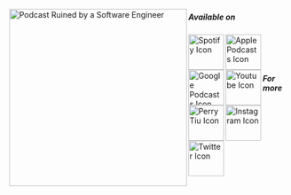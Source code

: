 <a href="https://www.perrytiu.com/podcast/"><img align="left" src="https://www.perrytiu.com/podcast/artwork.png" width="320" alt="Podcast Ruined by a Software Engineer"></a>

##### Available on

<a href="https://open.spotify.com/show/6Is85V7q2hLIBtmynIhnJr"><img align="left" src="https://www.perrytiu.com/icons/spotify.webp" width="64" alt="Spotify Icon"></a>
<a href="https://podcasts.apple.com/us/podcast/podcast-ruined-by-a-software-engineer/id1478571616"><img align="left" src="https://www.perrytiu.com/icons/apple_podcasts.webp" width="64" alt="Apple Podcasts Icon"></a>
<a href="https://podcasts.google.com/?feed=aHR0cHM6Ly9wZXJyeXRpdS5jb20vcG9kY2FzdC9yc3MueG1s&ved=0CAUQrrcFahcKEwiQ68Tfv5TqAhUAAAAAHQAAAAAQBQ"><img align="left" src="https://www.perrytiu.com/icons/google_podcasts.webp" width="64" alt="Google Podcasts Icon"></a>
<a href="https://www.youtube.com/channel/UCZJ-JiFO1Lb6mn1rF1QWmPA"><img align="left" src="https://www.perrytiu.com/icons/youtube.webp" width="64" alt="Youtube Icon"></a>

<br />
<br />
<br />

##### For more

<a href="https://www.perrytiu.com/"><img align="left" src="https://www.perrytiu.com/icons/pt.png" width="64" alt="Perry Tiu Icon"></a>
<a href="https://www.instagram.com/doctorpoor/"><img align="left" src="https://www.perrytiu.com/icons/instagram.webp" width="64" alt="Instagram Icon"></a>
<a href="https://twitter.com/perry_tiu"><img align="left" src="https://www.perrytiu.com/icons/twitter.webp" width="64" alt="Twitter Icon"></a>
